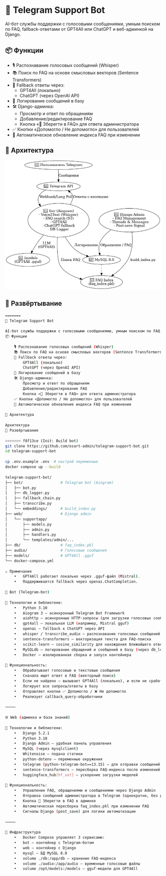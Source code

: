 # 🤖 Telegram Support Bot

AI-бот службы поддержки с голосовыми сообщениями, умным поиском по FAQ, fallback-ответами от GPT4All или ChatGPT и веб-админкой на Django.

## 📦 Функции

- 🎙️ Распознавание голосовых сообщений (Whisper)
- 📚 Поиск по FAQ на основе смысловых векторов (Sentence Transformers)
- 💬 Fallback ответы через:
  - GPT4All (локально)
  - ChatGPT (через OpenAI API)
- 🧾 Логирование сообщений в базу
- 🛠️ Django-админка:
  - Просмотр и ответ по обращениям
  - Добавление/редактирование FAQ
  - Кнопка «📌 Зберегти в FAQ» для ответа администратора
- ✅ Кнопки «Допомогло / Не допомогло» для пользователей
- 🔁 Автоматическое обновление индекса FAQ при изменении

## 🧱 Архитектура

![Архитектура](support_bot_architecture.png)

## 🚀 Развёртывание

```bash
=======
🤖 Telegram Support Bot

AI-бот службы поддержки с голосовыми сообщениями, умным поиском по FAQ, fallback-ответами от GPT4All или ChatGPT и веб-админкой на Django.
📦 Функции

    🎙️ Распознавание голосовых сообщений (Whisper)
    📚 Поиск по FAQ на основе смысловых векторов (Sentence Transformers)
    💬 Fallback ответы через:
        GPT4All (локально)
        ChatGPT (через OpenAI API)
    🧾 Логирование сообщений в базу
    🛠️ Django-админка:
        Просмотр и ответ по обращениям
        Добавление/редактирование FAQ
        Кнопка «📌 Зберегти в FAQ» для ответа администратора
    ✅ Кнопки «Допомогло / Не допомогло» для пользователей
    🔁 Автоматическое обновление индекса FAQ при изменении

🧱 Архитектура

Архитектура
🚀 Развёртывание

>>>>>>> f8f13ce (Init: Build bot)
git clone https://github.com/osart-admin/telegram-support-bot.git
cd telegram-support-bot

cp .env.example .env  # настрой переменные
docker compose up --build

telegram-support-bot/
├── bot/                 # Telegram bot (Aiogram)
│   ├── bot.py
│   ├── db_logger.py
│   ├── fallback_chain.py
│   ├── transcribe.py
│   └── embeddings/      # build_index.py
├── web/                 # Django admin
│   └── supportapp/
│       ├── models.py
│       ├── admin.py
│       ├── handlers.py
│       └── templates/admin/...
├── db/                  # faq_index.pkl
├── audio/               # Голосовые сообщения
├── models/              # GPT4All .gguf
└── docker-compose.yml

⚠️ Примечание
	•	GPT4All работает локально через .gguf-файл (Mistral).
	•	Поддерживается fallback через openai.ChatCompletion.

🤖 Bot (Telegram-бот)

🧱 Технологии и библиотеки:
	•	Python 3.10
	•	Aiogram 3 — асинхронный Telegram Bot Framework
	•	aiohttp — асинхронные HTTP-запросы (для загрузки голосовых сообщений)
	•	gpt4all — локальная LLM (например, Mistral gguf)
	•	openai — fallback к ChatGPT через API
	•	whisper / transcribe_audio — распознавание голосовых сообщений в текст
	•	sentence-transformers — векторизация текста для FAQ-поиска
	•	scikit-learn — cosine_similarity для нахождения ближайшего ответа
	•	MySQLdb — логирование обращений и сообщений в базу (через db_logger.py)
	•	Docker — изолированная сборка и запуск контейнера

🔧 Функциональность:
	•	Обрабатывает голосовые и текстовые сообщения
	•	Сначала ищет ответ в FAQ (векторный поиск)
	•	Если не найдено — вызывает GPT4All (локально), и если не сработало — обращается к ChatGPT
	•	Логирует все запросы/ответы в базу
	•	Отправляет кнопки ✅ Допомогло / ❌ Не допомогло
	•	Реализует callback_query-обработчики

⸻

🌐 Web (админка и база знаний)

🧱 Технологии и библиотеки:
	•	Django 5.2.1
	•	Python 3.10
	•	Django Admin — удобная панель управления
	•	MySQL (через mysqlclient)
	•	Whitenoise — подача статики
	•	python-dotenv — переменные окружения
	•	telegram (python-telegram-bot==13.15) — для отправки сообщений в Telegram
	•	sentence-transformers — пересборка FAQ-индекса после изменений
	•	huggingface_hub[hf_xet] — ускорение загрузки моделей

🔧 Функциональность:
	•	Управление FAQ, обращениями и сообщениями через Django Admin
	•	Отправка сообщений администратора в Telegram (однократно, без дублей)
	•	Кнопка 📌 Зберегти в FAQ в админке
	•	Автоматическая пересборка faq_index.pkl при изменении FAQ
	•	Сигналы Django (post_save) для логики автоматизации

⸻

🐳 Инфраструктура
	•	Docker Compose управляет 3 сервисами:
	•	bot — контейнер с Telegram-ботом
	•	web — контейнер с Django
	•	mysql — БД MySQL 8.0
	•	volume ./db:/app/db — хранение FAQ-индекса
	•	volume ./audio:/app/audio — временные голосовые файлы
	•	volume /opt/models:/models — gguf-модели для GPT4All
